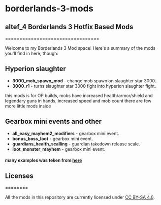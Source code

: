 # borderlands-3-mods
## altef_4 Borderlands 3 Hotfix Based Mods
=================================

Welcome to my Borderlands 3 Mod space! Here's a summary
of the mods you'll find in here, though:

## Hyperion slaughter

- **3000_mob_spawn_mod** - change mob spawn on slaughter star 3000.
- **3000_r1** - turns slaughter star 3000 fight into hyperion slaughter fight.

this mods is for OP builds, mobs have increased health/armor/shield and legendary guns in hands, increased speed and mob count
there are few more little mods inside

## Gearbox mini events and other

- **all_easy_mayhem2_modifiers** - gearbox mini event.
- **bonus_boss_loot** - gearbox mini event.
- **guardians_health_scalling** - guardian takedown release scale.
- **loot_monster_mayhem** - gearbox mini event.

#### many examples was teken from [here](https://github.com/apocalyptech/bl3mods)
## Licenses
========

All the mods in this repository are currently licensed under
[CC BY-SA 4.0](https://creativecommons.org/licenses/by-sa/4.0/).
